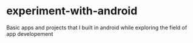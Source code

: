 # experiment-with-android
Basic apps and projects that I built in android while exploring the field of app developement

